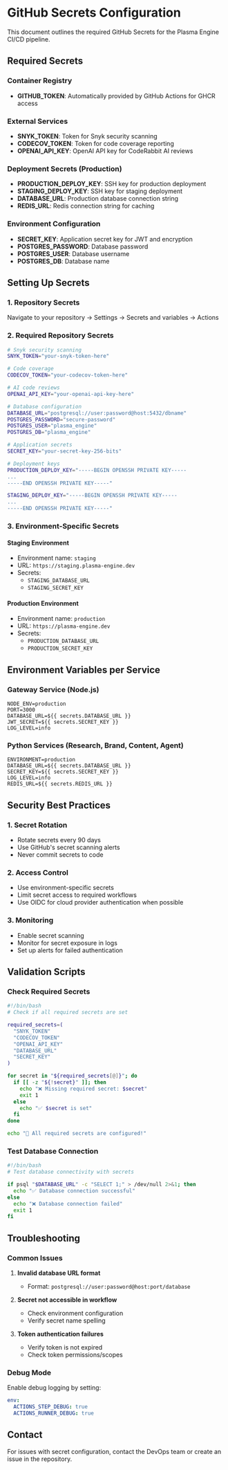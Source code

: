 # GitHub Secrets Configuration

This document outlines the required GitHub Secrets for the Plasma Engine CI/CD pipeline.

## Required Secrets

### Container Registry
- **GITHUB_TOKEN**: Automatically provided by GitHub Actions for GHCR access

### External Services
- **SNYK_TOKEN**: Token for Snyk security scanning
- **CODECOV_TOKEN**: Token for code coverage reporting
- **OPENAI_API_KEY**: OpenAI API key for CodeRabbit AI reviews

### Deployment Secrets (Production)
- **PRODUCTION_DEPLOY_KEY**: SSH key for production deployment
- **STAGING_DEPLOY_KEY**: SSH key for staging deployment
- **DATABASE_URL**: Production database connection string
- **REDIS_URL**: Redis connection string for caching

### Environment Configuration
- **SECRET_KEY**: Application secret key for JWT and encryption
- **POSTGRES_PASSWORD**: Database password
- **POSTGRES_USER**: Database username
- **POSTGRES_DB**: Database name

## Setting Up Secrets

### 1. Repository Secrets
Navigate to your repository → Settings → Secrets and variables → Actions

### 2. Required Repository Secrets

```bash
# Snyk security scanning
SNYK_TOKEN="your-snyk-token-here"

# Code coverage
CODECOV_TOKEN="your-codecov-token-here"

# AI code reviews
OPENAI_API_KEY="your-openai-api-key-here"

# Database configuration
DATABASE_URL="postgresql://user:password@host:5432/dbname"
POSTGRES_PASSWORD="secure-password"
POSTGRES_USER="plasma_engine"
POSTGRES_DB="plasma_engine"

# Application secrets
SECRET_KEY="your-secret-key-256-bits"

# Deployment keys
PRODUCTION_DEPLOY_KEY="-----BEGIN OPENSSH PRIVATE KEY-----
...
-----END OPENSSH PRIVATE KEY-----"

STAGING_DEPLOY_KEY="-----BEGIN OPENSSH PRIVATE KEY-----
...
-----END OPENSSH PRIVATE KEY-----"
```

### 3. Environment-Specific Secrets

#### Staging Environment
- Environment name: `staging`
- URL: `https://staging.plasma-engine.dev`
- Secrets:
  - `STAGING_DATABASE_URL`
  - `STAGING_SECRET_KEY`

#### Production Environment
- Environment name: `production`
- URL: `https://plasma-engine.dev`
- Secrets:
  - `PRODUCTION_DATABASE_URL`
  - `PRODUCTION_SECRET_KEY`

## Environment Variables per Service

### Gateway Service (Node.js)
```env
NODE_ENV=production
PORT=3000
DATABASE_URL=${{ secrets.DATABASE_URL }}
JWT_SECRET=${{ secrets.SECRET_KEY }}
LOG_LEVEL=info
```

### Python Services (Research, Brand, Content, Agent)
```env
ENVIRONMENT=production
DATABASE_URL=${{ secrets.DATABASE_URL }}
SECRET_KEY=${{ secrets.SECRET_KEY }}
LOG_LEVEL=info
REDIS_URL=${{ secrets.REDIS_URL }}
```

## Security Best Practices

### 1. Secret Rotation
- Rotate secrets every 90 days
- Use GitHub's secret scanning alerts
- Never commit secrets to code

### 2. Access Control
- Use environment-specific secrets
- Limit secret access to required workflows
- Use OIDC for cloud provider authentication when possible

### 3. Monitoring
- Enable secret scanning
- Monitor for secret exposure in logs
- Set up alerts for failed authentication

## Validation Scripts

### Check Required Secrets
```bash
#!/bin/bash
# Check if all required secrets are set

required_secrets=(
  "SNYK_TOKEN"
  "CODECOV_TOKEN"
  "OPENAI_API_KEY"
  "DATABASE_URL"
  "SECRET_KEY"
)

for secret in "${required_secrets[@]}"; do
  if [[ -z "${!secret}" ]]; then
    echo "❌ Missing required secret: $secret"
    exit 1
  else
    echo "✅ $secret is set"
  fi
done

echo "🎉 All required secrets are configured!"
```

### Test Database Connection
```bash
#!/bin/bash
# Test database connectivity with secrets

if psql "$DATABASE_URL" -c "SELECT 1;" > /dev/null 2>&1; then
  echo "✅ Database connection successful"
else
  echo "❌ Database connection failed"
  exit 1
fi
```

## Troubleshooting

### Common Issues
1. **Invalid database URL format**
   - Format: `postgresql://user:password@host:port/database`

2. **Secret not accessible in workflow**
   - Check environment configuration
   - Verify secret name spelling

3. **Token authentication failures**
   - Verify token is not expired
   - Check token permissions/scopes

### Debug Mode
Enable debug logging by setting:
```yaml
env:
  ACTIONS_STEP_DEBUG: true
  ACTIONS_RUNNER_DEBUG: true
```

## Contact
For issues with secret configuration, contact the DevOps team or create an issue in the repository.